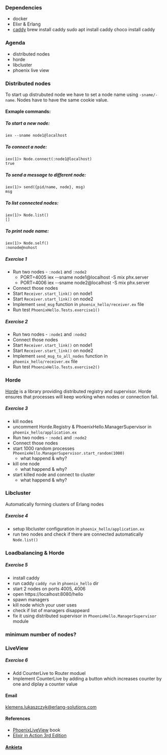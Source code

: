 ### Dependencies

- docker
- Elixr & Erlang
- [caddy](https://caddyserver.com/docs/install#static-binaries)
  brew install caddy
  sudo apt install caddy
  choco install caddy

### Agenda

- distributed nodes
- horde
- libcluster
- phoenix live view

### Distributed nodes

To start up distrubuted node we have to set a node name using `-sname/-name`.
Nodes have to have the same cookie value.

#### Exmaple commands:

##### To start a new node:

```
iex --sname node1@localhost
```

##### To connect a node:

```
iex(1)> Node.connect(:node1@localhost)
true
```

##### To send a message to different node:

```
iex(1)> send({pid/name, node}, msg)
msg
```

##### To list connected nodes:

```
iex(1)> Node.list()
[]
```

##### To print node name:

```
iex(1)> Node.self()
:nonode@nohost
```

##### Exercise 1

- Run two nodes - `:node1` and `:node2`
  - PORT=4005 iex --sname node1@localhost -S mix phx.server
  - PORT=4006 iex --sname node2@localhost -S mix phx.server
- Connect those nodes
- Start `Receiver.start_link()` on node1
- Start `Receiver.start_link()` on node2
- Implement `send_msg` function in `phoenix_hello/receiver.ex` file
- Run test `PhoenixHello.Tests.exercise1()`

##### Exercise 2

- Run two nodes - `:node1` and `:node2`
- Connect those nodes
- Start `Receiver.start_link()` on node1
- Start `Receiver.start_link()` on node2
- Implement `send_msg_to_all_nodes` function in `phoenix_hello/receiver.ex` file
- Run test `PhoenixHello.Tests.exercise2()`

### Horde

[Horde](https://github.com/derekkraan/horde) is a library providing distributed registry and supervisor.
Horde ensures that processes will keep working when nodes or connection fail.

##### Exercise 3

- kill nodes
- uncomment Horde.Registry & PhoenixHello.ManagerSupervisor in `phoenix_hello/application.ex`
- Run two nodes - `:node1` and `:node2`
- Connect those nodes
- start 1000 random processes `PhoenixHello.ManagerSupervisor.start_random(1000)`
  - what happend & why?
- kill one node
  - what happend & why?
- start killed node and connect to cluster
  - what happend & why?

### Libcluster

Automatically forming clusters of Erlang nodes

##### Exercise 4

- setup libcluster configuration in `phoenix_hello/application.ex`
- run two nodes and check if there are connected automatically `Node.list()`

### Loadbalancing & Horde

##### Exercise 5

- install caddy
- run caddy `caddy run` in `phoenix_hello` dir
- start 2 nodes on ports 4005, 4006
- open https://localhost:8080/hello
- spawn managers
- kill node which your user uses
- check if list of managers disappeard
- fix it using distributed supervisor in `PhoenixHello.ManagerSupervisor` module

### minimum number of nodes?

### LiveView

##### Exercise 6

- Add CounterLive to Router moduel
- Implement CounterLive by adding a button which increases counter by one and diplay a counter value

#### Email

klemens.lukaszczyk@erlang-solutions.com

#### References

- [PhoenixLiveView](https://pragprog.com/titles/liveview/programming-phoenix-liveview/) book
- [Elixir in Action 3rd Edition](https://www.amazon.com/Elixir-Action-Third-Sa%C5%A1a-Juric-ebook/dp/B0CVHVWP9M?ref_=ast_author_dp)

#### [Ankieta](https://docs.google.com/forms/d/e/1FAIpQLScs3lz9a2qJV2cTTzkzwWUp9Qhs4cO31MDo3N43fqxxKloVtA/viewform)
